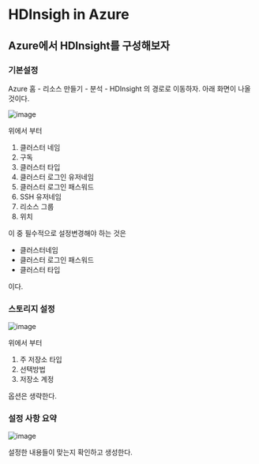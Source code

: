 # HDInsigh in Azure



## Azure에서 HDInsight를 구성해보자



### 기본설정

Azure 홈 - 리소스 만들기 - 분석 - HDInsight 의 경로로 이동하자. 아래 화면이 나올것이다.

![image](https://user-images.githubusercontent.com/46669509/54793007-d6d1a100-4c83-11e9-96c6-c018c0b1750e.png)

위에서 부터

1. 클러스터 네임
2. 구독
3. 클러스터 타입
4. 클러스터 로그인 유저네임
5. 클러스터 로그인 패스워드
6. SSH 유저네임
7. 리소스 그룹
8. 위치

이 중 필수적으로 설정변경해야 하는 것은 

- 클러스터네임
- 클러스터 로그인 패스워드
- 클러스터 타입

이다.



### 스토리지 설정

![image](https://user-images.githubusercontent.com/46669509/54793071-1c8e6980-4c84-11e9-8940-63776bb26000.png)

위에서 부터

1. 주 저장소 타입
2. 선택방법
3. 저장소 계정

옵션은 생략한다.





### 설정 사항 요약

![image](https://user-images.githubusercontent.com/46669509/54793101-3e87ec00-4c84-11e9-83af-e51a3aa43dd4.png)

설정한 내용들이 맞는지 확인하고 생성한다.